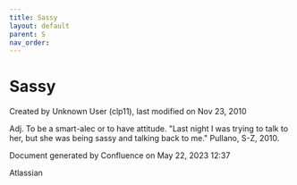 ```yaml
---
title: Sassy
layout: default
parent: S
nav_order:
---
```


# Sassy

Created by  Unknown User (clp11), last modified on Nov 23, 2010

Adj. To be a smart-alec or to have attitude. &quot;Last night I was trying to talk to her, but she was being sassy and talking back to me.&quot; Pullano, S-Z, 2010.

Document generated by Confluence on May 22, 2023 12:37

Atlassian
